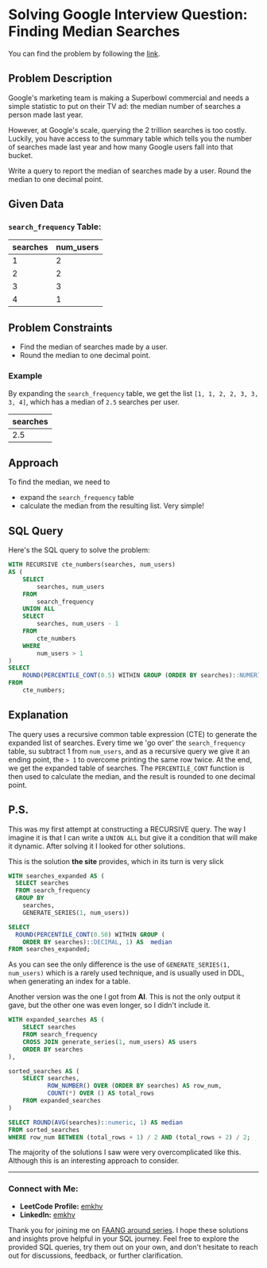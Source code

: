 # Solving Google Interview Question: Finding Median Searches
You can find the problem by following the [link](https://datalemur.com/questions/median-search-freq).

## Problem Description

Google's marketing team is making a Superbowl commercial and needs a simple statistic to put on their TV ad: the median number of searches a person made last year.

However, at Google's scale, querying the 2 trillion searches is too costly. Luckily, you have access to the summary table which tells you the number of searches made last year and how many Google users fall into that bucket.

Write a query to report the median of searches made by a user. Round the median to one decimal point.

## Given Data

### `search_frequency` Table:

| searches | num_users |
|----------|-----------|
| 1        | 2         |
| 2        | 2         |
| 3        | 3         |
| 4        | 1         |

## Problem Constraints

- Find the median of searches made by a user.
- Round the median to one decimal point.
  
### Example

By expanding the `search_frequency` table, we get the list `[1, 1, 2, 2, 3, 3, 3, 4]`, which has a median of `2.5` searches per user.

| searches |
|----------|
| 2.5 |

## Approach

To find the median, we need to 
  - expand the `search_frequency` table
  - calculate the median from the resulting list. Very simple!

## SQL Query

Here's the SQL query to solve the problem:

```sql
WITH RECURSIVE cte_numbers(searches, num_users) 
AS (
    SELECT 
        searches, num_users
    FROM 
        search_frequency
    UNION ALL
    SELECT    
        searches, num_users - 1
    FROM    
        cte_numbers
    WHERE 
        num_users > 1
)
SELECT 
    ROUND(PERCENTILE_CONT(0.5) WITHIN GROUP (ORDER BY searches)::NUMERIC, 1) AS "Percentile_Cont"
FROM 
    cte_numbers;
```

## Explanation

The query uses a recursive common table expression (CTE) to generate the expanded list of searches. Every time we 'go over' the `search_frequency` table, su subtract 1 from `num_users`, and as a recursive query we give it an ending point, the `> 1` to overcome printing the same row twice. At the end, we get the expanded table of searches.
The `PERCENTILE_CONT` function is then used to calculate the median, and the result is rounded to one decimal point.




## P.S.

This was my first attempt at constructing a RECURSIVE query. The way I imagine it is that I can write a `UNION ALL` but give it a condition that will make it dynamic.
After solving it I looked for other solutions. 

This is the solution __the site__ provides, which in its turn is very slick 
```sql
WITH searches_expanded AS (
  SELECT searches
  FROM search_frequency
  GROUP BY 
    searches, 
    GENERATE_SERIES(1, num_users))

SELECT 
  ROUND(PERCENTILE_CONT(0.50) WITHIN GROUP (
    ORDER BY searches)::DECIMAL, 1) AS  median
FROM searches_expanded;
```
As you can see the only difference is the use of `GENERATE_SERIES(1, num_users)` which is a rarely used technique, and is usually used in DDL, when generating an index for a table.


Another version was the one I got from __AI__. This is not the only output it gave, but the other one was even longer, so I didn't include it.

```sql
WITH expanded_searches AS (
    SELECT searches
    FROM search_frequency
    CROSS JOIN generate_series(1, num_users) AS users
    ORDER BY searches
),

sorted_searches AS (
    SELECT searches,
           ROW_NUMBER() OVER (ORDER BY searches) AS row_num,
           COUNT(*) OVER () AS total_rows
    FROM expanded_searches
)

SELECT ROUND(AVG(searches)::numeric, 1) AS median
FROM sorted_searches
WHERE row_num BETWEEN (total_rows + 1) / 2 AND (total_rows + 2) / 2;
```
The majority of the solutions I saw were very overcomplicated like this. Although this is an interesting approach to consider.

---

### Connect with Me:
- **LeetCode Profile:** [emkhv](https://leetcode.com/emkhv/)
- **LinkedIn:** [emkhv](https://www.linkedin.com/in/emkhv/)

Thank you for joining me on [FAANG around series](https://github.com/emkhv/FAANG_around/). I hope these solutions and insights prove helpful in your SQL journey. Feel free to explore the provided SQL queries, try them out on your own, and don't hesitate to reach out for discussions, feedback, or further clarification.

